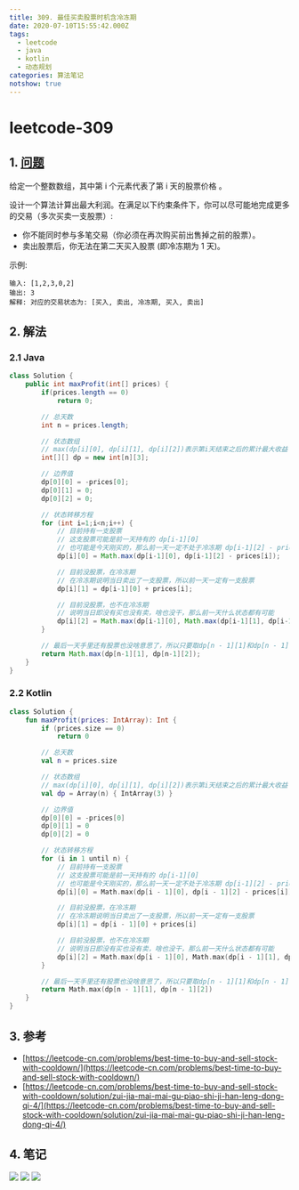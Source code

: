 ```yaml
---
title: 309. 最佳买卖股票时机含冷冻期
date: 2020-07-10T15:55:42.000Z
tags:
  - leetcode
  - java
  - kotlin
  - 动态规划
categories: 算法笔记
notshow: true
---
```


# leetcode-309

## 1. [问题](https://leetcode-cn.com/problems/best-time-to-buy-and-sell-stock-with-cooldown/)

给定一个整数数组，其中第 i 个元素代表了第 i 天的股票价格 。​

设计一个算法计算出最大利润。在满足以下约束条件下，你可以尽可能地完成更多的交易（多次买卖一支股票）:

* 你不能同时参与多笔交易（你必须在再次购买前出售掉之前的股票）。
* 卖出股票后，你无法在第二天买入股票 \(即冷冻期为 1 天\)。

示例:

```text
输入: [1,2,3,0,2]
输出: 3 
解释: 对应的交易状态为: [买入, 卖出, 冷冻期, 买入, 卖出]
```

## 2. 解法

### 2.1 Java

```java
class Solution {
    public int maxProfit(int[] prices) {
        if(prices.length == 0)
            return 0;

        // 总天数
        int n = prices.length;

        // 状态数组
        // max(dp[i][0], dp[i][1], dp[i][2])表示第i天结束之后的累计最大收益
        int[][] dp = new int[n][3];

        // 边界值
        dp[0][0] = -prices[0];
        dp[0][1] = 0;
        dp[0][2] = 0;

        // 状态转移方程
        for (int i=1;i<n;i++) {
            // 目前持有一支股票
            // 这支股票可能是前一天持有的 dp[i-1][0]
            // 也可能是今天刚买的，那么前一天一定不处于冷冻期 dp[i-1][2] - prices[i]
            dp[i][0] = Math.max(dp[i-1][0], dp[i-1][2] - prices[i]);

            // 目前没股票，在冷冻期
            // 在冷冻期说明当日卖出了一支股票，所以前一天一定有一支股票
            dp[i][1] = dp[i-1][0] + prices[i];

            // 目前没股票，也不在冷冻期
            // 说明当日即没有买也没有卖，啥也没干，那么前一天什么状态都有可能
            dp[i][2] = Math.max(dp[i-1][0], Math.max(dp[i-1][1], dp[i-1][2]));
        }

        // 最后一天手里还有股票也没啥意思了，所以只要取dp[n - 1][1]和dp[n - 1][2]里的较大值就可以了
        return Math.max(dp[n-1][1], dp[n-1][2]);
    }
}
```

### 2.2 Kotlin

```kotlin
class Solution {
    fun maxProfit(prices: IntArray): Int {
        if (prices.size == 0)
            return 0

        // 总天数
        val n = prices.size

        // 状态数组
        // max(dp[i][0], dp[i][1], dp[i][2])表示第i天结束之后的累计最大收益
        val dp = Array(n) { IntArray(3) }

        // 边界值
        dp[0][0] = -prices[0]
        dp[0][1] = 0
        dp[0][2] = 0

        // 状态转移方程
        for (i in 1 until n) {
            // 目前持有一支股票
            // 这支股票可能是前一天持有的 dp[i-1][0]
            // 也可能是今天刚买的，那么前一天一定不处于冷冻期 dp[i-1][2] - prices[i]
            dp[i][0] = Math.max(dp[i - 1][0], dp[i - 1][2] - prices[i])

            // 目前没股票，在冷冻期
            // 在冷冻期说明当日卖出了一支股票，所以前一天一定有一支股票
            dp[i][1] = dp[i - 1][0] + prices[i]

            // 目前没股票，也不在冷冻期
            // 说明当日即没有买也没有卖，啥也没干，那么前一天什么状态都有可能
            dp[i][2] = Math.max(dp[i - 1][0], Math.max(dp[i - 1][1], dp[i - 1][2]))
        }

        // 最后一天手里还有股票也没啥意思了，所以只要取dp[n - 1][1]和dp[n - 1][2]里的较大值就可以了
        return Math.max(dp[n - 1][1], dp[n - 1][2])
    }
}
```

## 3. 参考

* [https://leetcode-cn.com/problems/best-time-to-buy-and-sell-stock-with-cooldown/](https://leetcode-cn.com/problems/best-time-to-buy-and-sell-stock-with-cooldown/)
* [https://leetcode-cn.com/problems/best-time-to-buy-and-sell-stock-with-cooldown/solution/zui-jia-mai-mai-gu-piao-shi-ji-han-leng-dong-qi-4/](https://leetcode-cn.com/problems/best-time-to-buy-and-sell-stock-with-cooldown/solution/zui-jia-mai-mai-gu-piao-shi-ji-han-leng-dong-qi-4/)

## 4. 笔记

![](https://777blog.oss-cn-shanghai.aliyuncs.com/leetcode/leetcode-309-1.jpg) ![](https://777blog.oss-cn-shanghai.aliyuncs.com/leetcode/leetcode-309-2.jpg) ![](https://777blog.oss-cn-shanghai.aliyuncs.com/leetcode/leetcode-309-3.jpg)

